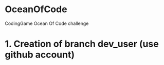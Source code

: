 # OceanOfCode
CodingGame Ocean Of Code challenge

# 1. Creation of branch dev_user (use github account)
